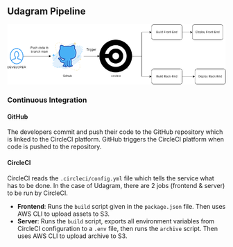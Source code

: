 ## Udagram Pipeline

![Pipeline](pipeline.png)

### Continuous Integration

#### GitHub
The developers commit and push their code to the GitHub repository which is linked to the CircleCI platform.
GitHub triggers the CircleCI platform when code is pushed to the repository.

#### CircleCI
CircleCI reads the `.circleci/config.yml` file which tells the service what has to be done. In the case of Udagram,
there are 2 jobs (frontend & server) to be run by CircleCI.
- **Frontend**: Runs the `build` script given in the `package.json` file. Then uses AWS CLI to upload assets to S3.
- **Server**: Runs the `build` script, exports all environment variables from CircleCI configuration to a `.env` file,
  then runs the `archive` script. Then uses AWS CLI to upload archive to S3.
